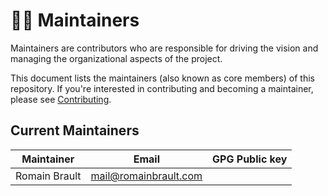 <!--
SPDX-FileCopyrightText: © 2025 Romain Brault <mail@romainbrault.com>

SPDX-License-Identifier: CC0-1.0
-->

# 🧑‍🔧 Maintainers

Maintainers are contributors who are responsible for driving the vision and
managing the organizational aspects of the project.

This document lists the maintainers (also known as core members) of this
repository. If you're interested in contributing and becoming a maintainer,
please see [Contributing].


[Contributing]: CONTRIBUTING.md

## Current Maintainers

| Maintainer   | Email                | GPG Public key |
| ------------ | -------------------- | -------------- |
| Romain Brault | <mail@romainbrault.com> |                |
